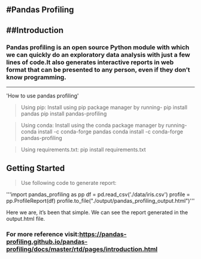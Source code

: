 #Pandas Profiling
--------------------------------------------------------------

##Introduction
--------------------------------------------------------------

### Pandas profiling is an open source Python module with which we can quickly do an exploratory data analysis with just a few lines of code.It also generates interactive reports in web format that can be presented to any person, even if they don’t know programming.
--------------------------------------------------------------

'How to use pandas profiling'

> Using pip:
Install using pip package manager by running-
pip install pandas
pip install pandas-profiling

> Using conda:
Install using the conda package manager by running-
conda install -c conda-forge pandas
conda install -c conda-forge pandas-profiling

> Using requirements.txt:
pip install requirements.txt


## Getting Started

> Use following code to generate report:

'''import pandas_profiling as pp
df = pd.read_csv('./data/iris.csv')
profile = pp.ProfileReport(df)
profile.to_file("./output/pandas_profiling_output.html")'''

Here we are, it’s been that simple. We can see the report generated in the output.html file.

### For more reference visit:https://pandas-profiling.github.io/pandas-profiling/docs/master/rtd/pages/introduction.html
